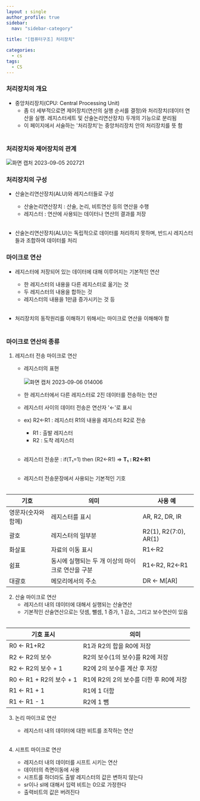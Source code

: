 ```yaml
---
layout : single
author_profile: true
sidebar: 
  nav: "sidebar-category"
  
title: "[컴퓨터구조] 처리장치"

categories:
  - cs
tags:
  - CS
---
```


### 처리장치의 개요
- 중앙처리장치(CPU: Central Processing Unit)<br>
	-  좀 더 세부적으로면 제어장치(연산의 실행 순서를 결정)와 처리장치(데이터 연산을 실행. 레지스터세트 및 산술논리연산장치) 두개의 기능으로 분리됨<br>
	- 이 페이지에서 서술하는 '처리장치'는 중앙처리장치 안의 처리장치를 뜻 함<br><br>

### 처리장치와 제어장치의 관계
 
![화면 캡처 2023-09-05 202721](https://github.com/ejImDev/CollaboratorRepo/assets/102012107/817cd4ab-470e-46cc-a08e-05d8e28da87f)

### 처리장치의 구성
- 산술논리연산장치(ALU)와 레지스터들로 구성<br>
	- 산술논리연산장치 : 산술, 논리, 비트연산 등의 연산을 수행<br>
	- 레지스터 : 연산에 사용되는 데이터나 연산의 결과를 저장<br><br>

- 산술논리연산장치(ALU)는 독립적으로 데이터를 처리하지 못하며, 반드시 레지스터들과 조합하여 데이터를 처리<br>

### 마이크로 연산
- 레지스터에 저장되어 있는 데이터에 대해 이루어지는 기본적인 연산<br>
	- 한 레지스터의 내용을 다른 레지스터로 옮기는 것<br>
	- 두 레지스터의 내용을 합하는 것<br>
	- 레지스터의 내용을 1만큼 증가시키는 것 등<br><br>

- 처리장치의 동작원리를 이해하기 위해서는 마이크로 연산을 이해해야 함<br><br>

### 마이크로 연산의 종류

1. 레지스터 전송 마이크로 연산<br>
	- 레지스터의 표현<br><br>![화면 캡처 2023-09-06 014006](https://github.com/ejImDev/CollaboratorRepo/assets/102012107/b1b92415-ed38-49b3-ae75-1d2c7491ea2b)

	- 한 레지스터에서 다른 레지스터로 2진 데이터를 전송하는 연산<br>
	- 레지스터 사이의 데이터 전송은 연산자 '←'로 표시<br>
	- ex) R2←R1 : 레지스터 R1의 내용을 레지스터 R2로 전송<br>
		- R1 : 출발 레지스터<br>
		- R2 : 도착 레지스터<br><br>

	- 레지스터 전송문 : if(T₁=1) then (R2←R1) => **T₁ : R2←R1**<br><br>
	
	- 레지스터 전송문장에서 사용되는 기본적인 기호<br><br>
	
| 기호 | 의미 | 사용 예 |
|--|--|--|
| 영문자(숫자와 함께) | 레지스터를 표시 | AR, R2, DR, IR |
| 괄호 | 레지스터의 일부분 | R2(1), R2(7:0), AR(1) |
| 화살표 | 자료의 이동 표시 | R1←R2 |
| 쉼표 | 동시에 실행되는 두 개 이상의 마이크로 연산을 구분 | R1←R2, R2←R1 |
| 대괄호 | 메모리에서의 주소 | DR ← M[AR] |


2. 산술 마이크로 연산<br>
	- 레지스터 내의 데이터에 대해서 실행되는 산술연산<br>
	- 기본적인 산술연산으로는 덧셈, 뺄셈, 1 증가, 1 감소, 그리고 보수연산이 있음<br><br>
	
| 기호 표시 | 의미 |
|--|--|
| R0 ← R1+R2 | R1과 R2의 합을 R0에 저장 |
| R2 ← R2의 보수 | R2의 보수(1의 보수)를 R2에 저장 |
| R2 ← R2의 보수 + 1 | R2에 2의 보수를 계산 후 저장 |
| R0 ← R1 + R2의 보수 + 1 | R1에 R2의 2의 보수를 더한 후 R0에 저장 |
| R1 ← R1 + 1 | R1에 1 더함 |
| R1 ← R1 - 1 | R2에 1 뺌 |


3. 논리 마이크로 연산<br>
	- 레지스터 내의 데이터에 대한 비트를 조작하는 연산<br><br>

4. 시프트 마이크로 연산<br>
	- 레지스터 내의 데이터를 시프트 시키는 연산<br>
	- 데이터의 측면이동에 사용<br>
	- 시프트를 하더라도 출발 레지스터의 값은 변하지 않는다<br>
	- sr이나 sl에 대해서 입력 비트는 0으로 가정한다<br>
	- 출력비트의 값은 버려진다<br><br>
